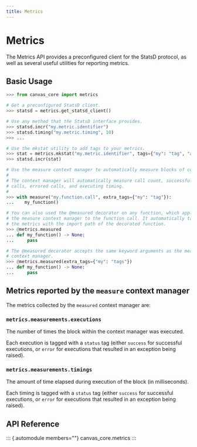 ```yaml
---
title: Metrics
---
```


# Metrics

The Metrics API provides a preconfigured client for the StatsD protocol,
as well as several useful utilities for reporting metrics.

## Basic Usage

``` python
>>> from canvas_core import metrics

# Get a preconfigured StatsD client.
>>> statsd = metrics.get_statsd_client()

# Use any method that the StatsD interface provides.
>>> statsd.incr("my.metric.identifier")
>>> statsd.timing("my.metric.timing", 10)
>>> ...

# Use the mkstat utility to add tags to your metrics.
>>> stat = metrics.mkstat("my.metric.identifier", tags={"my": "tag", "another": "tag"})
>>> statsd.incr(stat)

# Use the measure context manager to automatically measure blocks of code.
#
# The context manager will automatically measure call count, successful
# calls, errored calls, and executing timing.
#
>>> with measure("my.function.call", extra_tags={"my": "tag"}):
...    my_function()

# You can also used the @measured decorator on any function, which applies
# the measure context manager to the function call. It automatically tags
# the metrics with the import path of the decorated function.
>>> @metrics.measured
... def my_function() -> None:
...     pass

# The @measured decorator accepts the same keyword arguments as the measure
# context manager.
>>> @metrics.measured(extra_tags={"my": "tags"})
... def my_function() -> None:
...     pass
```

## Metrics reported by the `measure` context manager

The metrics collected by the `measured` context manager are:

### `metrics.measurements.executions`

The number of times the block within the context manager was executed.

Each execution is tagged with a `status` tag (either `success` for
successful executions, or `error` for executions that resulted in an
exception being raised).

### `metrics.measurements.timings`

The amount of time elapsed during execution of the block (in
milliseconds).

Each timing is tagged with a `status` tag (either `success` for
successful executions, or `error` for executions that resulted in an
exception being raised).

## API Reference

::: {.automodule members=""}
canvas_core.metrics
:::
